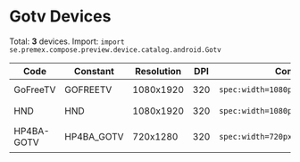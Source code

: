 # Gotv Devices

Total: **3** devices. Import: `import se.premex.compose.preview.device.catalog.android.Gotv`

| Code | Constant | Resolution | DPI | Compose Spec | Preview Usage |
|------|----------|------------|-----|-------------|---------------|
| GoFreeTV | GOFREETV | 1080x1920 | 320 | `spec:width=1080px,height=1920px,dpi=320` | `@Preview(device = Gotv.GOFREETV)` |
| HND | HND | 1080x1920 | 320 | `spec:width=1080px,height=1920px,dpi=320` | `@Preview(device = Gotv.HND)` |
| HP4BA-GOTV | HP4BA_GOTV | 720x1280 | 320 | `spec:width=720px,height=1280px,dpi=320` | `@Preview(device = Gotv.HP4BA_GOTV)` |

<!-- Generated automatically. Do not edit manually. -->
